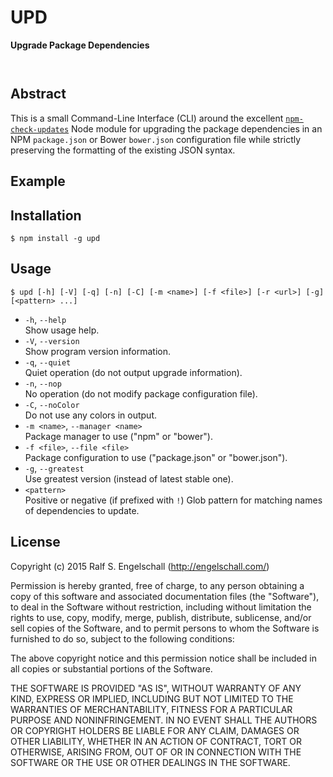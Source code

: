 
UPD
===

**Upgrade Package Dependencies**

<p/>
<img src="https://nodei.co/npm/upd.png?downloads=true&stars=true" alt=""/>

<p/>
<img src="https://david-dm.org/rse/upd.png" alt=""/>

Abstract
--------

This is a small Command-Line Interface (CLI) around the excellent
[`npm-check-updates`](https://www.npmjs.com/package/npm-check-updates) Node module
for upgrading the package dependencies in an NPM `package.json` or
Bower `bower.json` configuration file while strictly preserving the
formatting of the existing JSON syntax.

Example
-------

Installation
------------

```
$ npm install -g upd
```

Usage
-----

```
$ upd [-h] [-V] [-q] [-n] [-C] [-m <name>] [-f <file>] [-r <url>] [-g] [<pattern> ...]
```

- `-h`, `--help`<br/>
  Show usage help.
- `-V`, `--version`<br/>
  Show program version information.
- `-q`, `--quiet`<br/>
  Quiet operation (do not output upgrade information).
- `-n`, `--nop`<br/>
  No operation (do not modify package configuration file).
- `-C`, `--noColor`<br/>
  Do not use any colors in output.
- `-m <name>`, `--manager <name>`<br/>
  Package manager to use ("npm" or "bower").
- `-f <file>`, `--file <file>`<br/>
  Package configuration to use ("package.json" or "bower.json").
- `-g`, `--greatest`<br/>
  Use greatest version (instead of latest stable one).
- `<pattern>`<br/>
  Positive or negative (if prefixed with `!`) Glob pattern for matching names of dependencies to update.

License
-------

Copyright (c) 2015 Ralf S. Engelschall (http://engelschall.com/)

Permission is hereby granted, free of charge, to any person obtaining
a copy of this software and associated documentation files (the
"Software"), to deal in the Software without restriction, including
without limitation the rights to use, copy, modify, merge, publish,
distribute, sublicense, and/or sell copies of the Software, and to
permit persons to whom the Software is furnished to do so, subject to
the following conditions:

The above copyright notice and this permission notice shall be included
in all copies or substantial portions of the Software.

THE SOFTWARE IS PROVIDED "AS IS", WITHOUT WARRANTY OF ANY KIND,
EXPRESS OR IMPLIED, INCLUDING BUT NOT LIMITED TO THE WARRANTIES OF
MERCHANTABILITY, FITNESS FOR A PARTICULAR PURPOSE AND NONINFRINGEMENT.
IN NO EVENT SHALL THE AUTHORS OR COPYRIGHT HOLDERS BE LIABLE FOR ANY
CLAIM, DAMAGES OR OTHER LIABILITY, WHETHER IN AN ACTION OF CONTRACT,
TORT OR OTHERWISE, ARISING FROM, OUT OF OR IN CONNECTION WITH THE
SOFTWARE OR THE USE OR OTHER DEALINGS IN THE SOFTWARE.

